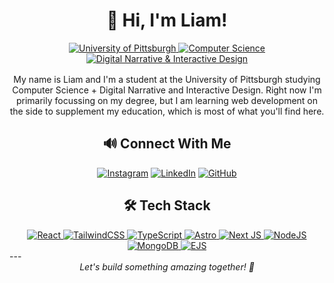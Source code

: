 <div align="center">
  <h1>👋 Hi, I'm Liam!</h1>
  <a href="https://www.pitt.edu/">
    <img src="https://img.shields.io/badge/School-Pitt-blue?style=for-the-badge" alt="University of Pittsburgh">
  </a>
  <a href="https://www.sci.pitt.edu/academics/undergraduate-majors/computer-science">
    <img src="https://img.shields.io/badge/Major-Computer%20Science-orange?style=for-the-badge" alt="Computer Science">
  </a>
  <a href="https://www.sci.pitt.edu/academics/undergraduate-majors/digital-narrative-and-interactive-design">
    <img src="https://img.shields.io/badge/Major-Digital%20Narrative%20%26%20Interactive%20Design-green?style=for-the-badge" alt="Digital Narrative & Interactive Design">
  </a>
  <p style="margin-top: 1rem">
  My name is Liam and I'm a student at the University of Pittsburgh studying Computer Science + Digital Narrative and Interactive Design. Right now I'm primarily focussing on my degree, but I am learning web development on the side to supplement my education, which is most of what you'll find here.
  </p>
</div>
<div align="center">
  <h2>🔊 Connect With Me</h2>
  <a href="https://www.instagram.com/liamsullivanphoto/"><img src="https://img.shields.io/badge/Instagram-%23E4405F.svg?style=for-the-badge&logo=Instagram&logoColor=white" alt="Instagram"></a>
  <a href="https://www.linkedin.com/in/liambsulliva/"><img src="https://img.shields.io/badge/linkedin-%230077B5.svg?style=for-the-badge&logo=linkedin&logoColor=white" alt="LinkedIn"></a>
  <a href="https://github.com/liambsulliva"><img src="https://img.shields.io/badge/github-%23121011.svg?style=for-the-badge&logo=github&logoColor=white" alt="GitHub"></a>
</div>
<div style="flex: 1;">
  <h2 align="center">🛠️ Tech Stack</h2>
  <div align="center">
    <a href="https://reactjs.org/">
      <img src="https://img.shields.io/badge/react-%2320232a.svg?style=for-the-badge&logo=react&logoColor=%2361DAFB" alt="React">
    </a>
    <a href="https://tailwindcss.com/">
      <img src="https://img.shields.io/badge/tailwindcss-%2338B2AC.svg?style=for-the-badge&logo=tailwind-css&logoColor=white" alt="TailwindCSS">
    </a>
    <a href="https://www.typescriptlang.org/">
      <img src="https://img.shields.io/badge/typescript-%23007ACC.svg?style=for-the-badge&logo=typescript&logoColor=white" alt="TypeScript">
    </a>
    <a href="https://astro.build/">
      <img src="https://img.shields.io/badge/astro-%232C2052.svg?style=for-the-badge&logo=astro&logoColor=white" alt="Astro">
    </a>
    <a href="https://nextjs.org/">
      <img src="https://img.shields.io/badge/Next-black?style=for-the-badge&logo=next.js&logoColor=white" alt="Next JS">
    </a>
    <a href="https://nodejs.org/">
      <img src="https://img.shields.io/badge/node.js-6DA55F?style=for-the-badge&logo=node.js&logoColor=white" alt="NodeJS">
    </a>
    <a href="https://www.mongodb.com/">
      <img src="https://img.shields.io/badge/MongoDB-%234ea94b.svg?style=for-the-badge&logo=mongodb&logoColor=white" alt="MongoDB">
    </a>
    <a href="https://ejs.co/">
      <img src="https://img.shields.io/badge/EJS-B4CA65?style=for-the-badge&logo=ejs&logoColor=white" alt="EJS">
    </a>
  </div>
</div>
---
<div align="center">
  <i>Let's build something amazing together! 🚀</i>
</div>
